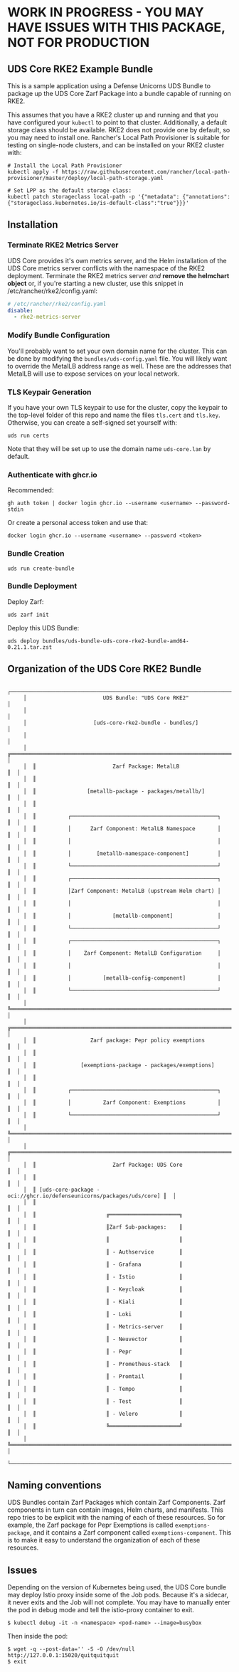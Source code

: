                                            
# WORK IN PROGRESS - YOU MAY HAVE ISSUES WITH THIS PACKAGE, NOT FOR PRODUCTION

## UDS Core RKE2 Example Bundle

This is a sample application using a Defense Unicorns UDS Bundle to package up 
the UDS Core Zarf Package into a bundle capable of running on RKE2.

This assumes that you have a RKE2 cluster up and running and that you have
configured your `kubectl` to point to that cluster. Additionally, a default
storage class should be available. RKE2 does not provide one by default, so
you may need to install one. Rancher's Local Path Provisioner is suitable for
testing on single-node clusters, and can be installed on your RKE2 cluster with:

```shell
# Install the Local Path Provisioner
kubectl apply -f https://raw.githubusercontent.com/rancher/local-path-provisioner/master/deploy/local-path-storage.yaml

# Set LPP as the default storage class:
kubectl patch storageclass local-path -p '{"metadata": {"annotations":{"storageclass.kubernetes.io/is-default-class":"true"}}}'
```

## Installation

### Terminate RKE2 Metrics Server

UDS Core provides it's own metrics server, and the Helm installation of the
UDS Core metrics server conflicts with the namespace of the RKE2 deployment.
Terminate the RKE2 metrics server _and_ **remove the helmchart object** or, 
if you're starting a new cluster, use this snippet in /etc/rancher/rke2/config.yaml:

```yaml
# /etc/rancher/rke2/config.yaml
disable:
  - rke2-metrics-server
```

### Modify Bundle Configuration

You'll probably want to set your own domain name for the cluster. This can be
done by modifying the `bundles/uds-config.yaml` file. You will likely want to
override the MetalLB address range as well. These are the addresses that MetalLB
will use to expose services on your local network.

### TLS Keypair Generation

If you have your own TLS keypair to use for the cluster, copy the keypair to the
top-level folder of this repo and name the files `tls.cert` and `tls.key`.
Otherwise, you can create a self-signed set yourself with:

```shell
uds run certs
```

Note that they will be set up to use the domain name `uds-core.lan` by default.

### Authenticate with ghcr.io

Recommended:

`gh auth token | docker login ghcr.io --username <username> --password-stdin`

Or create a personal access token and use that:

`docker login ghcr.io --username <username> --password <token>`

### Bundle Creation

`uds run create-bundle`

### Bundle Deployment

Deploy Zarf:

`uds zarf init`

Deploy this UDS Bundle:

`uds deploy bundles/uds-bundle-uds-core-rke2-bundle-amd64-0.21.1.tar.zst`

## Organization of the UDS Core RKE2 Bundle

```ascii                                                   
     ┌────────────────────────────────────────────────────────────────────────────┐
     │                        UDS Bundle: "UDS Core RKE2"                         │
     │                                                                            │
     │                     [uds-core-rke2-bundle - bundles/]                      │
     │                                                                            │
     │  ╔══════════════════════════════════════════════════════════════════════╗  │
     │  ║                        Zarf Package: MetalLB                         ║  │
     │  ║                                                                      ║  │
     │  ║                [metallb-package - packages/metallb/]                 ║  │
     │  ║                                                                      ║  │
     │  ║          ┌──────────────────────────────────────────────┐            ║  │
     │  ║          │      Zarf Component: MetalLB Namespace       │            ║  │
     │  ║          │                                              │            ║  │
     │  ║          │        [metallb-namespace-component]         │            ║  │
     │  ║          └──────────────────────────────────────────────┘            ║  │
     │  ║          ┌──────────────────────────────────────────────┐            ║  │
     │  ║          │Zarf Component: MetalLB (upstream Helm chart) │            ║  │
     │  ║          │                                              │            ║  │
     │  ║          │             [metallb-component]              │            ║  │
     │  ║          └──────────────────────────────────────────────┘            ║  │
     │  ║          ┌──────────────────────────────────────────────┐            ║  │
     │  ║          │    Zarf Component: MetalLB Configuration     │            ║  │
     │  ║          │                                              │            ║  │
     │  ║          │          [metallb-config-component]          │            ║  │
     │  ║          └──────────────────────────────────────────────┘            ║  │
     │  ╚══════════════════════════════════════════════════════════════════════╝  │
     │  ╔══════════════════════════════════════════════════════════════════════╗  │
     │  ║                 Zarf package: Pepr policy exemptions                 ║  │
     │  ║                                                                      ║  │
     │  ║              [exemptions-package - packages/exemptions]              ║  │
     │  ║                                                                      ║  │
     │  ║          ┌──────────────────────────────────────────────┐            ║  │
     │  ║          │          Zarf Component: Exemptions          │            ║  │
     │  ║          └──────────────────────────────────────────────┘            ║  │
     │  ╚══════════════════════════════════════════════════════════════════════╝  │
     │  ╔══════════════════════════════════════════════════════════════════════╗  │
     │  ║                        Zarf Package: UDS Core                        ║  │
     │  ║                                                                      ║  │
     │  ║ [uds-core-package - oci://ghcr.io/defenseunicorns/packages/uds/core] ║  │
     │  ║                                                                      ║  │
     │  ║                      ╔══════════════════════╗                        ║  │
     │  ║                      ║Zarf Sub-packages:    ║                        ║  │
     │  ║                      ║                      ║                        ║  │
     │  ║                      ║ - Authservice        ║                        ║  │
     │  ║                      ║ - Grafana            ║                        ║  │
     │  ║                      ║ - Istio              ║                        ║  │
     │  ║                      ║ - Keycloak           ║                        ║  │
     │  ║                      ║ - Kiali              ║                        ║  │
     │  ║                      ║ - Loki               ║                        ║  │
     │  ║                      ║ - Metrics-server     ║                        ║  │
     │  ║                      ║ - Neuvector          ║                        ║  │
     │  ║                      ║ - Pepr               ║                        ║  │
     │  ║                      ║ - Prometheus-stack   ║                        ║  │
     │  ║                      ║ - Promtail           ║                        ║  │
     │  ║                      ║ - Tempo              ║                        ║  │
     │  ║                      ║ - Test               ║                        ║  │
     │  ║                      ║ - Velero             ║                        ║  │
     │  ║                      ╚══════════════════════╝                        ║  │
     │  ╚══════════════════════════════════════════════════════════════════════╝  │
     └────────────────────────────────────────────────────────────────────────────┘
```

## Naming conventions

UDS Bundles contain Zarf Packages which contain Zarf Components. Zarf components
in turn can contain images, Helm charts, and manifests. This repo tries to be
explicit with the naming of each of these resources. So for example, the Zarf
package for Pepr Exemptions is called `exemptions-package`, and it contains
a Zarf component called `exemptions-component`. This is to make it easy to
understand the organization of each of these resources.

## Issues

Depending on the version of Kubernetes being used, the UDS Core bundle may
deploy Istio proxy inside some of the Job pods. Because it's a sidecar, it
never exits and the Job will not complete. You may have to manually enter the
pod in debug mode and tell the istio-proxy container to exit.

```shell
$ kubectl debug -it -n <namespace> <pod-name> --image=busybox
```

Then inside the pod:

```shell
$ wget -q --post-data='' -S -O /dev/null http://127.0.0.1:15020/quitquitquit
$ exit
```